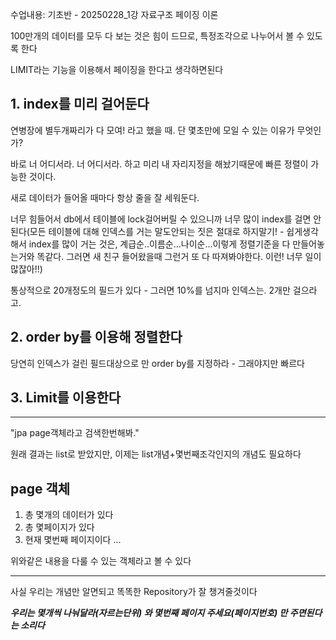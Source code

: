 수업내용: 기초반 - 20250228_1강 자료구조 페이징 이론

100만개의 데이터를 모두 다 보는 것은 힘이 드므로, 특정조각으로 나누어서 볼 수 있도록 한다

LIMIT라는 기능을 이용해서 페이징을 한다고 생각하면된다


## 1. index를 미리 걸어둔다

연병장에 별두개짜리가 다 모여! 라고 했을 때. 단 몇초만에 모일 수 있는 이유가 무엇인가?

바로 너 어디서라. 너 어디서라. 하고 미리 내 자리지정을 해놨기때문에 빠른 정렬이 가능한 것이다.

새로 데이터가 들어올 때마다 항상 줄을 잘 세워둔다.

너무 힘들어서 db에서 테이블에 lock걸어버릴 수 있으니까 너무 많이 index를 걸면 안된다(모든 테이블에 대해 인덱스를 거는 말도안되는 짓은 절대로 하지말기! - 쉽게생각해서 index를 많이 거는 것은, 계급순..이름순...나이순...이렇게 정렬기준을 다 만들어놓는거와 똑같다. 그러면 새 친구 들어왔을때 그런거 또 다 따져봐야한다. 이런! 너무 일이 많잖아!!)

통상적으로 20개정도의 필드가 있다 - 그러면 10%를 넘지마 인덱스는. 2개만 걸으라고.


## 2. order by를 이용해 정렬한다

당연히 인덱스가 걸린 필드대상으로 만 order by를 지정하라 - 그래야지만 빠르다


## 3. Limit를 이용한다


---

"jpa page객체라고 검색한번해봐."

원래 결과는 list로 받았지만, 이제는 list개념+몇번째조각인지의 개념도 필요하다

## page 객체

1. 총 몇개의 데이터가 있다
2. 총 몇페이지가 있다
3. 현재 몇번째 페이지이다
...

위와같은 내용을 다룰 수 있는 객체라고 볼 수 있다


---

사실 우리는 개념만 알면되고 똑똑한 Repository가 잘 챙겨줄것이다

***우리는 몇개씩 나눠달라(자르는단위) 와 몇번째 페이지 주세요(페이지번호) 만 주면된다는 소리다***



